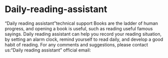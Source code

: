 # Daily-reading-assistant
“Daily reading assistant”technical support
Books are the ladder of human progress, and opening a book is useful, such as reading useful famous sayings. Daily reading assistant can help you record your reading situation, by setting an alarm clock, remind yourself to read daily, and develop a good habit of reading.
For any comments and suggestions, please contact us:“Daily reading assistant” official email:
